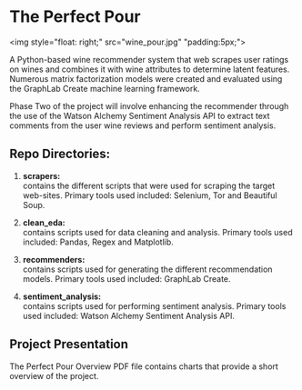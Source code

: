 # The Perfect Pour

<img style="float: right;" src="wine_pour.jpg" "padding:5px;"> 


A Python-based wine recommender system that web scrapes user ratings on wines and combines it with wine attributes to determine latent features. Numerous matrix factorization models were created and evaluated using the GraphLab Create machine learning framework.

Phase Two of the project will involve enhancing the recommender through the use of the Watson Alchemy Sentiment Analysis API to extract text comments from the user wine reviews and perform sentiment analysis.

## Repo Directories:

1. <b>scrapers:</b> <br>contains the different scripts that were used for scraping the target web-sites. Primary tools used included:  Selenium, Tor and Beautiful Soup.

2. <b>clean_eda:</b> <br>contains scripts used for data cleaning and analysis.  Primary tools used included:  Pandas, Regex and Matplotlib.

3. <b>recommenders:</b> <br>contains scripts used for generating the different recommendation models. Primary tools used included:  GraphLab Create.

4. <b>sentiment_analysis:</b> <br>contains scripts used for performing sentiment analysis. Primary tools used included:  Watson Alchemy Sentiment Analysis API.




## Project Presentation
The Perfect Pour Overview PDF file contains charts that provide a short overview of the project.
